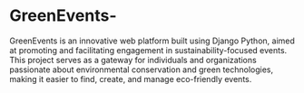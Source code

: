 # GreenEvents-
GreenEvents is an innovative web platform built using Django Python, aimed at promoting and facilitating engagement in sustainability-focused events. This project serves as a gateway for individuals and organizations passionate about environmental conservation and green technologies, making it easier to find, create, and manage eco-friendly events.
